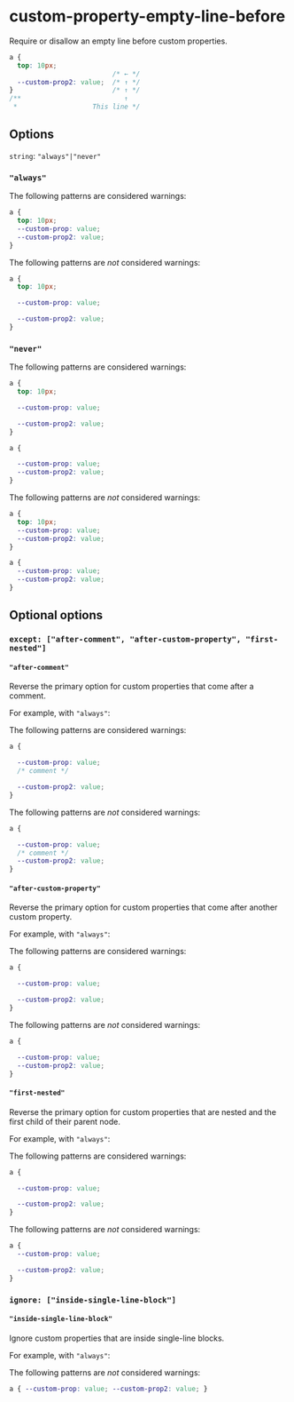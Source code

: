# custom-property-empty-line-before

Require or disallow an empty line before custom properties.

```css
a {
  top: 10px;
                          /* ← */
  --custom-prop2: value;  /* ↑ */   
}                         /* ↑ */
/**                          ↑
 *                   This line */
```

## Options

`string`: `"always"|"never"`

### `"always"`

The following patterns are considered warnings:

```css
a {
  top: 10px;
  --custom-prop: value;
  --custom-prop2: value;
}
```

The following patterns are *not* considered warnings:

```css
a {
  top: 10px;

  --custom-prop: value;

  --custom-prop2: value;
}
```

### `"never"`

The following patterns are considered warnings:

```css
a {
  top: 10px;

  --custom-prop: value;

  --custom-prop2: value;
}
```

```css
a {

  --custom-prop: value;
  --custom-prop2: value;
}
```

The following patterns are *not* considered warnings:

```css
a {
  top: 10px;
  --custom-prop: value;
  --custom-prop2: value;
}
```

```css
a {
  --custom-prop: value;
  --custom-prop2: value;
}
```

## Optional options

### `except: ["after-comment", "after-custom-property", "first-nested"]`

#### `"after-comment"`

Reverse the primary option for custom properties that come after a comment.

For example, with `"always"`:

The following patterns are considered warnings:

```css
a {

  --custom-prop: value;
  /* comment */

  --custom-prop2: value;
}
```

The following patterns are *not* considered warnings:

```css
a {

  --custom-prop: value;
  /* comment */
  --custom-prop2: value;
}

```

#### `"after-custom-property"`

Reverse the primary option for custom properties that come after another custom property.

For example, with `"always"`:

The following patterns are considered warnings:

```css
a {

  --custom-prop: value;

  --custom-prop2: value;
}
```

The following patterns are *not* considered warnings:

```css
a {

  --custom-prop: value;
  --custom-prop2: value;
}
```

#### `"first-nested"`

Reverse the primary option for custom properties that are nested and the first child of their parent node.

For example, with `"always"`:

The following patterns are considered warnings:

```css
a {

  --custom-prop: value;

  --custom-prop2: value;
}
```

The following patterns are *not* considered warnings:

```css
a {
  --custom-prop: value;

  --custom-prop2: value;
}
```

### `ignore: ["inside-single-line-block"]`

#### `"inside-single-line-block"`

Ignore custom properties that are inside single-line blocks.

For example, with `"always"`:

The following patterns are *not* considered warnings:

```css
a { --custom-prop: value; --custom-prop2: value; }
```
